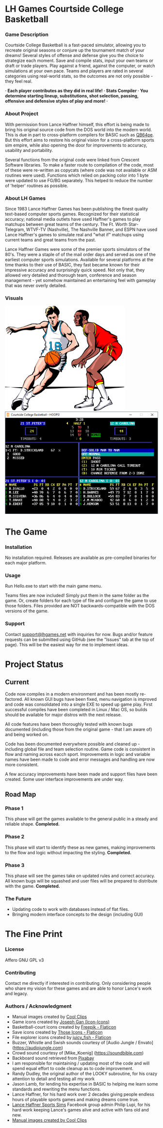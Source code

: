 # LH Games Courtside College Basketball #

### Game Description ###
Courtside College Basketball is a fast-paced simulator, allowing you to recreate original seasons or conjure up the tournament match of your dreams! Several styles of offense and defense give you the choice to strategize each moment. Save and compile stats, input your own teams or draft or trade players. Play against a friend, against the computer, or watch simulations at your own pace. Teams and players are rated in several categories using real-world stats, so the outcomes are not only possible - they feel real.

**· Each player contributes as they did in real life! · Stats Compiler · You determine starting lineup, substitutions, shot selection, passing, offensive and defensive styles of play and more! ·**

### About Project ###
With permission from Lance Haffner himself, this effort is being made to bring his original source code from the DOS world into the modern world. This is due in part to cross-platform compilers for BASIC such as [QB64pe](https://github.com/QB64-Phoenix-Edition/QB64pe). But this effort aims to restore his original vision for a cross-platform sports sim empire, while also opening the door for improvements to accuracy, usability and portability.

Several functions from the original code were linked from Crescent Software libraries. To make a faster route to compilation of the code, most of these were re-written as copycats (where code was not available or ASM routines were used). Functions which relied on packing color into 1 byte were updated to use FG/BG separately. This helped to reduce the number of 'helper' routines as possible.

### About LH Games ###
Since 1983 Lance Haffner Games has been publishing the finest quality text-based computer sports games. Recognized for their statistical accuracy; national media outlets have used Haffner's games to play matchups between great teams of the century. The Ft. Worth Star-Telegram, WTVF-TV (Nashville), The Nashville Banner, and ESPN have used Lance Haffner's games to simulate real and "what if" matchups using current teams and great teams from the past.

Lance Haffner Games were some of the premier sports simulators of the 80's. They were a staple of of the mail order days and served as one of the earliest computer sports simulations. Available for several platforms at the time thanks to their use of BASIC, they fast became known for their impressive accuracy and surprisingly quick speed. Not only that, they allowed very detailed and thorough team, conference and season management - yet somehow maintained an entertaining feel with gameplay that was never overly detailed. 

### Visuals ###
<img src="cbb-manual.png" width=394 height=344>
<img src="cbb-screen1.png">

# The Game #
### Installation ###
No installation required. Releases are available as pre-compiled binaries for each major platform.

### Usage ###
Run Hello.exe to start with the main game menu.

Teams files are now included! Simply put them in the same folder as the game. Or, create folders for each type of file and configure the game to use those folders.
Files provided are NOT backwards-compatible with the DOS versions of the game.

### Support ###
Contact support@lhgames.net with inquiries for now.
Bugs and/or feature requests can be submitted using GitHub (see the "Issues" tab at the top of page). This will be the easiest way for me to implement ideas.

# Project Status #
## Current ##
Code now compiles in a modern environment and has been mostly re-factored. All known GUI bugs have been fixed, menu navigation is improved and code was consolidated into a single EXE to speed up game play. First successful compiles have been completed in Linux / Mac OS, so builds should be available for major distros with the next release.

All code features have been thoroughly tested with known bugs documented (including those from the original game - that I am aware of) and being worked on.

Code has been documented everywhere possible and cleaned up - including   global file and team selection routine. Game code is consistent in flow and naming across eacch sport. Improvements in logic and variable names have been made to code and error messages and handling are now more consistent.

A few accuracy improvements have been made and support files have been created. Some user interface improvements are under way. 

## Road Map ##
### Phase 1 ###
This phase will get the games available to the general public in a steady and reliable shape.
**Completed.**

### Phase 2 ###
This phase will start to identify these as new games, making improvements to the flow and logic without impacting the styling.
**Completed.**

### Phase 3 ###
This phase will see the games take on updated rules and correct accuracy. All known bugs will be squashed and user files will be prepared to distribute with the game.
**Completed.**

### The Future ###
- Updating code to work with databases instead of flat files.
- Bringing modern interface concepts to the design (including GUI)

# The Fine Print #
### License ###
Affero GNU GPL v3

### Contributing ###
Contact me directly if interested in contributing. Only considering people who share my vision for these games and are able to honor Lance's work and legacy.

### Authors / Acknowledgment ###
- Manual images created by [Cool Clips](http://search.coolclips.com/)
- Game icons created by [Joseph Gan (Icon-Icons)](https://icon-icons.com/users/XHgnBHIfJk0ZlajSy0A0x/icon-sets/)
- Basketball-court icons created by [Freepik - Flaticon](https://www.flaticon.com/free-icons/basketball-court)
- Save icons created by [Those Icons - Flaticon](https://www.flaticon.com/free-icons/save)
- File explorer icons created by [juicy_fish - Flaticon](https://www.flaticon.com/free-icons/file-explorer)
- Buzzer, Whistle and Swish sounds courtesy of [Audio Jungle / Envato] (https://audiojungle.com)
- Crowd sound courtesy of [Mike_Koenig] (https://soundbible.com)
- Backboard sound retrieved from [Pixabay](https://pixabay.com)
- I am responsible for maintaining / updating most of the code and will spend equal effort to code cleanup as to code improvement.
- Randy Dudley, the original author of the LOOKY subroutine, for his crazy attention to detail and testing all my work
- Jason Lamb, for lending his expertise in BASIC to helping me learn some standards and rewriting the menu functions.
- Lance Haffner, for his hard work over 2 decades giving people endless hours of playable sports games and making dreams come true.
- [Lance Haffner Sports Sims](https://www.facebook.com/groups/115923978469802) Facebook group admin Philip Lupi, for his hard work keeping Lance's games alive and active with fans old and new.
- [Manual images created by Cool Clips](http://search.coolclips.com/)
